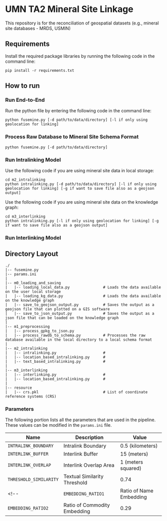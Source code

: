 # UMN TA2 Mineral Site Linkage
This repository is for the reconciliation of geospatial datasets (e.g., mineral site databases - MRDS, USMIN)

## Requirements
Install the required package libraries by running the following code in the command line:
```
pip install -r requirements.txt
```

## How to run
### Run End-to-End
Run the python file by entering the following code in the command line:
```
python fusemine.py [-d path/to/data/directory] [-l if only using geolocation for linking]
```

### Process Raw Database to Mineral Site Schema Format
```
python fusemine.py [-d path/to/data/directory]
```

### Run Intralinking Model
Use the following code if you are using mineral site data in local storage:
```
cd m2_intralinking
python intralinking.py [-d path/to/data/directory] [-l if only using geolocation for linking] [-g if want to save file also as a geojson output]
```

Use the following code if you are using mineral site data on the knowledge graph:
```
cd m3_interlinking
python intralinking.py [-l if only using geolocation for linking] [-g if want to save file also as a geojson output]
```

### Run Interlinking Model

## Directory Layout
```
./
|-- fusemine.py
|-- params.ini
|
|-- m0_loading_and_saving
|   |-- loading_local_data.py               # Loads the data available on the user local storage
|   |-- loading_kg_data.py                  # Loads the data available on the knowledge graph
|   |-- save_to_geojson_output.py           # Saves the output as a geojson file that can plotted on a GIS software
|   |-- save_to_json_output.py              # Saves the output as a json file that can be loaded on the knowledge graph
|
|-- m1_preprocessing
|   |-- process_gpkg_to_json.py
|   |-- process_rawdb_to_schema.py          # Processes the raw database available in the local directory to a local schema format
|
|-- m2_intralinking
|   |-- intralinking.py                     # 
|   |-- location_based_intralinking.py      #
|   |-- text_based_intralinking.py          #
|
|-- m3_interlinking
|   |-- interlinking.py                     #
|   |-- location_based_intralinking.py      #
|
|-- resource
|   |-- crs.pkl                             # List of coordinate reference systems (CRS)

```

### Parameters
The following portion lists all the parameters that are used in the pipeline. These values can be modified in the `params.ini` file.

| Name | Description | Value |
| --- | --- | --- |
| `INTRALINK_BOUNDARY` | Intralink Boundary | 0.5 (kilometers) |
| `INTERLINK_BUFFER` | Interlink Buffer | 15 (meters) |
| `INTERLINK_OVERLAP` | Interlink Overlap Area | 1 (meters squared) |
| `THRESHOLD_SIMILARITY` | Textual Similarity Threshold | 0.74 |
<!-- | `EMBEDDING_RATIO1` | Ratio of Name Embedding | 0.71 |
| `EMBEDDING_RATIO2` | Ratio of Commodity Embedding | 0.29 | -->
